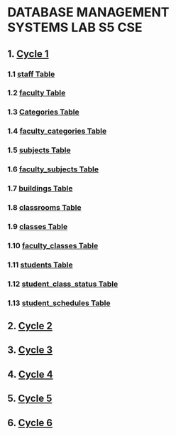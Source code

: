 # DATABASE MANAGEMENT SYSTEMS LAB S5 CSE

## 1. [Cycle 1](/Cycle%201/Cycle_1_Query.sql)

### 1.1 [staff Table](/Cycle%201/Cycle_1_Query.sql#L1)

### 1.2 [faculty Table](/Cycle%201/Cycle_1_Query.sql#L3)

### 1.3 [Categories Table](/Cycle%201/Cycle_1_Query.sql#L5)

### 1.4 [faculty_categories Table](/Cycle%201/Cycle_1_Query.sql#L7)

### 1.5 [subjects Table](/Cycle%201/Cycle_1_Query.sql#L9)

### 1.6 [faculty_subjects Table](/Cycle%201/Cycle_1_Query.sql#L11)

### 1.7 [buildings Table](/Cycle%201/Cycle_1_Query.sql#L13)

### 1.8 [classrooms Table](/Cycle%201/Cycle_1_Query.sql#L15)

### 1.9 [classes Table](/Cycle%201/Cycle_1_Query.sql#L17)

### 1.10 [faculty_classes Table](/Cycle%201/Cycle_1_Query.sql#L19)

### 1.11 [students Table](/Cycle%201/Cycle_1_Query.sql#L21)

### 1.12 [student_class_status Table](/Cycle%201/Cycle_1_Query.sql#L23)

### 1.13 [student_schedules Table](/Cycle%201/Cycle_1_Query.sql#L25)

## 2. [Cycle 2](/Cycle%202/Cycle_2_Query.sql)

## 3. [Cycle 3](/Cycle%203/Cycle_3_Query.sql)

## 4. [Cycle 4](/Cycle%204/Cycle_4_Query.sql)

## 5. [Cycle 5](/Cycle%205/Cycle_5_Query.sql)

## 6. [Cycle 6](/Cycle%206/Cycle_6_Query.sql)
